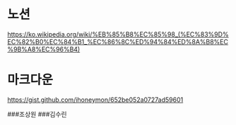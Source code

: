 # 노션

https://ko.wikipedia.org/wiki/%EB%85%B8%EC%85%98_(%EC%83%9D%EC%82%B0%EC%84%B1_%EC%86%8C%ED%94%84%ED%8A%B8%EC%9B%A8%EC%96%B4)

# 마크다운

https://gist.github.com/ihoneymon/652be052a0727ad59601

###조상원
###김수린
